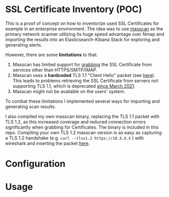 # SSL Certificate Inventory (POC)

This is a proof of concept on how to inventorize used SSL Certificates for example in an enterprise environment. The idea was to
use  [masscan](https://github.com/robertdavidgraham/masscan) as the primary network scanner utilizing its huge speed advantage over Nmap and importing the results into an Elasticsearch-Kibana Stack for exploring and generating alerts.  

However, there are some **limitations** to that: 
1. Masscan has limited support for [grabbing](https://github.com/robertdavidgraham/masscan#banner-checking) the SSL Certificate from services other than HTTPS/SMTP/IMAP.
2. Masscan uses a **hardcoded** TLS 1.1 "Client Hello" packet (see [here](https://github.com/robertdavidgraham/masscan/blob/144c527ed55275ee9fbb80bb14fbb5e3fcff3b7e/src/proto-ssl.c#L1059)). This leads to problems retrieving the SSL Certificate from servers not supporting TLS 1.1, which is deprecated [since March 2021](https://datatracker.ietf.org/doc/rfc8996/).
3. Masscan might not be available on the users' system.

To combat these limitations I implemented several ways for importing and generating scan results.

I also compiled my own masscan binary, replacing the TLS 1.1 packet with TLS 1.2, as this increased coverage and reduced connection errors significantly when grabbing for Certificates. The binary is included in this repo. Compiling your own TLS 1.2 masscan version is as easy as capturing a TLS 1.2 handshake (e.g. ``curl --tlsv1.2 https://10.X.X.X``   ) with wireshark and inserting the packet [here](https://github.com/robertdavidgraham/masscan/blob/144c527ed55275ee9fbb80bb14fbb5e3fcff3b7e/src/proto-ssl.c#L1059).

# Configuration

# Usage
